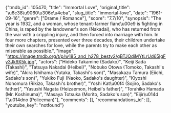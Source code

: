 {"tmdb_id": 105470, "title": "Immortal Love", "original_title": "\u6c38\u9060\u306e\u4eba", "slug_title": "immortal-love", "date": "1961-09-16", "genre": ["Drame / Romance"], "score": "7.7/10", "synopsis": "The year is 1932, and a woman, whose tenant-farmer fianc\u00e9 is fighting in China, is raped by the landowner's son (Nakadai), who has returned from the war with a crippling injury, and then forced into marriage with him. In four more chapters, presented over three decades, their children undertake their own searches for love, while the parents try to make each other as miserable as possible.", "image": "https://image.tmdb.org/t/p/w185_and_h278_bestv2/gBTJQdiMYtLrUd65IgFy3Jk9X5k.jpg", "actors": ["Hideko Takamine (Sadako)", "Keiji Sada (Takashi)", "Tatsuya Nakadai (Heibei)", "Nobuko Otowa (Tomoko, Takashi's wife)", "Akira Ishihama (Yutaka, Takashi's son)", "Masakazu Tamura (Eiichi, Sadako's son)", "Yukiko Fuji (Naoko, Sadako's daughter)", "Kiyoshi Nonomura (Rikizo, Takashi's brother)", "Yoshi Kat\u00f4 (Sojiro, Sadako's father)", "Yasushi Nagata (Heizaemon, Heibei's father)", "Torahiko Hamada (Mr. Koshinuma)", "Masaya Totsuka (Morito, Sadako's son)", "Eijir\u014d T\u014dno (Policeman)"], "comments": [], "recommandations_id": [], "youtube_key": "notfound"}